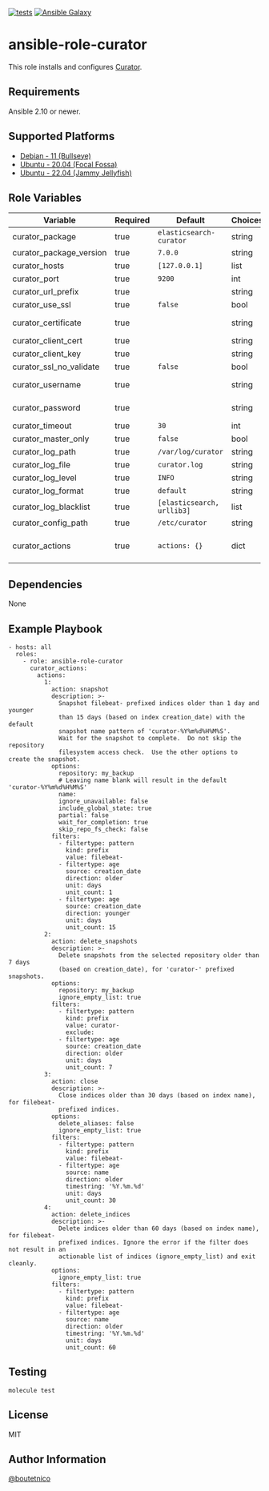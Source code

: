 [![tests](https://github.com/boutetnico/ansible-role-curator/workflows/Test%20ansible%20role/badge.svg)](https://github.com/boutetnico/ansible-role-curator/actions?query=workflow%3A%22Test+ansible+role%22)
[![Ansible Galaxy](https://img.shields.io/badge/galaxy-boutetnico.curator-blue.svg)](https://galaxy.ansible.com/boutetnico/curator)

ansible-role-curator
====================

This role installs and configures [Curator](https://github.com/elastic/curator).

Requirements
------------

Ansible 2.10 or newer.

Supported Platforms
-------------------

- [Debian - 11 (Bullseye)](https://wiki.debian.org/DebianBullseye)
- [Ubuntu - 20.04 (Focal Fossa)](http://releases.ubuntu.com/20.04/)
- [Ubuntu - 22.04 (Jammy Jellyfish)](http://releases.ubuntu.com/22.04/)

Role Variables
--------------

| Variable                | Required | Default                    | Choices   | Comments                                     |
|-------------------------|----------|----------------------------|-----------|----------------------------------------------|
| curator_package         | true     | `elasticsearch-curator`    | string    |                                              |
| curator_package_version | true     | `7.0.0`                    | string    |                                              |
| curator_hosts           | true     | `[127.0.0.1]`              | list      |                                              |
| curator_port            | true     | `9200`                     | int       |                                              |
| curator_url_prefix      | true     |                            | string    |                                              |
| curator_use_ssl         | true     | `false`                    | bool      |                                              |
| curator_certificate     | true     |                            | string    | Path to CA certificate.                      |
| curator_client_cert     | true     |                            | string    |                                              |
| curator_client_key      | true     |                            | string    |                                              |
| curator_ssl_no_validate | true     | `false`                    | bool      |                                              |
| curator_username        | true     |                            | string    | Username for basic auth.                     |
| curator_password        | true     |                            | string    | Password for basic auth.                     |
| curator_timeout         | true     | `30`                       | int       |                                              |
| curator_master_only     | true     | `false`                    | bool      |                                              |
| curator_log_path        | true     | `/var/log/curator`         | string    |                                              |
| curator_log_file        | true     | `curator.log`              | string    |                                              |
| curator_log_level       | true     | `INFO`                     | string    |                                              |
| curator_log_format      | true     | `default`                  | string    |                                              |
| curator_log_blacklist   | true     | `[elasticsearch, urllib3]` | list      |                                              |
| curator_config_path     | true     | `/etc/curator`             | string    |                                              |
| curator_actions         | true     | `actions: {}`              | dict      | Actions to perform. See `defaults/main.yml`. |

Dependencies
------------

None

Example Playbook
----------------

    - hosts: all
      roles:
        - role: ansible-role-curator
          curator_actions:
            actions:
              1:
                action: snapshot
                description: >-
                  Snapshot filebeat- prefixed indices older than 1 day and younger
                  than 15 days (based on index creation_date) with the default
                  snapshot name pattern of 'curator-%Y%m%d%H%M%S'.
                  Wait for the snapshot to complete.  Do not skip the repository
                  filesystem access check.  Use the other options to create the snapshot.
                options:
                  repository: my_backup
                  # Leaving name blank will result in the default 'curator-%Y%m%d%H%M%S'
                  name:
                  ignore_unavailable: false
                  include_global_state: true
                  partial: false
                  wait_for_completion: true
                  skip_repo_fs_check: false
                filters:
                  - filtertype: pattern
                    kind: prefix
                    value: filebeat-
                  - filtertype: age
                    source: creation_date
                    direction: older
                    unit: days
                    unit_count: 1
                  - filtertype: age
                    source: creation_date
                    direction: younger
                    unit: days
                    unit_count: 15
              2:
                action: delete_snapshots
                description: >-
                  Delete snapshots from the selected repository older than 7 days
                  (based on creation_date), for 'curator-' prefixed snapshots.
                options:
                  repository: my_backup
                  ignore_empty_list: true
                filters:
                  - filtertype: pattern
                    kind: prefix
                    value: curator-
                    exclude:
                  - filtertype: age
                    source: creation_date
                    direction: older
                    unit: days
                    unit_count: 7
              3:
                action: close
                description: >-
                  Close indices older than 30 days (based on index name), for filebeat-
                  prefixed indices.
                options:
                  delete_aliases: false
                  ignore_empty_list: true
                filters:
                  - filtertype: pattern
                    kind: prefix
                    value: filebeat-
                  - filtertype: age
                    source: name
                    direction: older
                    timestring: '%Y.%m.%d'
                    unit: days
                    unit_count: 30
              4:
                action: delete_indices
                description: >-
                  Delete indices older than 60 days (based on index name), for filebeat-
                  prefixed indices. Ignore the error if the filter does not result in an
                  actionable list of indices (ignore_empty_list) and exit cleanly.
                options:
                  ignore_empty_list: true
                filters:
                  - filtertype: pattern
                    kind: prefix
                    value: filebeat-
                  - filtertype: age
                    source: name
                    direction: older
                    timestring: '%Y.%m.%d'
                    unit: days
                    unit_count: 60

Testing
-------

    molecule test

License
-------

MIT

Author Information
------------------

[@boutetnico](https://github.com/boutetnico)
